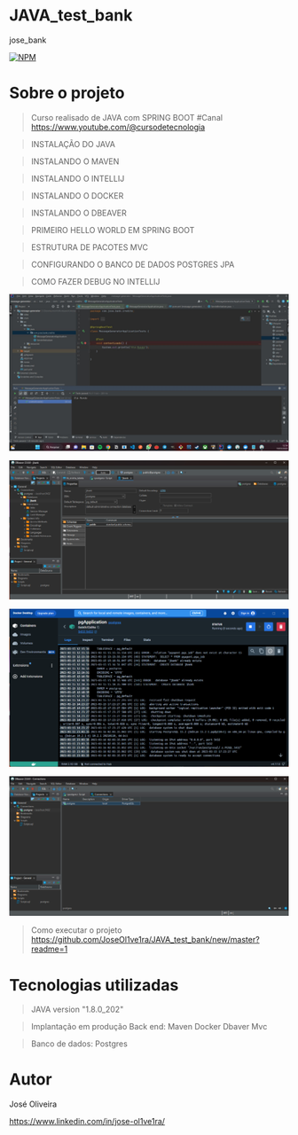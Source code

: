 # JAVA_test_bank
jose_bank


[![NPM](https://img.shields.io/npm/l/react)](https://github.com/JoseOl1ve1ra/JAVA_test_bank/new/master?readme=1/tree/main)

# Sobre o projeto 

>Curso realisado de JAVA com SPRING BOOT  #Canal https://www.youtube.com/@cursodetecnologia

>INSTALAÇÃO DO JAVA

>INSTALANDO O MAVEN

>INSTALANDO O INTELLIJ

>INSTALANDO O DOCKER

>INSTALANDO O DBEAVER

>PRIMEIRO HELLO WORLD EM SPRING BOOT

>ESTRUTURA DE PACOTES MVC

>CONFIGURANDO O BANCO DE DADOS POSTGRES JPA

>COMO FAZER DEBUG NO INTELLIJ


![1678809772345](https://github.com/JoseOl1ve1ra/JAVA_test_bank/blob/master/assets.java/1678809772345.jpeg)

![Dbeaver](https://github.com/JoseOl1ve1ra/JAVA_test_bank/blob/master/assets.java/Dbeaver.png)

![Docker]( https://github.com/JoseOl1ve1ra/JAVA_test_bank/blob/master/assets.java/Docker.png)

![postgresSQL](https://github.com/JoseOl1ve1ra/JAVA_test_bank/blob/master/assets.java/postgresSQL.png)







>Como executar o projeto
>https://github.com/JoseOl1ve1ra/JAVA_test_bank/new/master?readme=1


# Tecnologias utilizadas

>JAVA  version "1.8.0_202"


>Implantação em produção
>Back end: 
>Maven
>Docker
>Dbaver
>Mvc


>Banco de dados: Postgres



# Autor
José Oliveira

 https://www.linkedin.com/in/jose-ol1ve1ra/    
